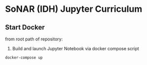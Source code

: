# SoNAR (IDH) Jupyter Curriculum

## Start Docker

from root path of repository: 


1. Build and launch Jupyter Notebook via docker compose script 

```
docker-compose up
```

